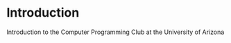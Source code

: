 Introduction
============

Introduction to the Computer Programming Club at the University of Arizona
